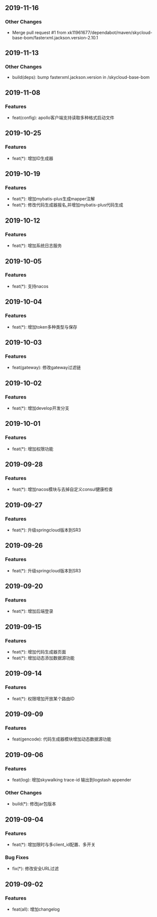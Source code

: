
## 2019-11-16
### Other Changes
- Merge pull request #1 from xk11961677/dependabot/maven/skycloud-base-bom/fasterxml.jackson.version-2.10.1


## 2019-11-13
### Other Changes
- build(deps): bump fasterxml.jackson.version in /skycloud-base-bom

## 2019-11-08
### Features
- feat(config): apollo客户端支持读取多种格式启动文件


## 2019-10-25
### Features
- feat(*): 增加ID生成器


## 2019-10-19
### Features
- feat(*): 增加mybatis-plus生成mapper注解
- feat(*): 修改代码生成器报名,并增加mybatis-plus代码生成

## 2019-10-12
### Features
- feat(*): 增加系统日志服务

## 2019-10-05
### Features
- feat(*): 支持nacos


## 2019-10-04
### Features
- feat(*): 增加token多种类型与保存


## 2019-10-03
### Features
- feat(gateway): 修改gateway过滤链


## 2019-10-02
### Features
- feat(*): 增加develop开发分支


## 2019-10-01
### Features
- feat(*): 增加权限功能


## 2019-09-28
### Features
- feat(*): 增加nacos模块与去掉自定义consul健康检查


## 2019-09-27
### Features
- feat(*): 升级springcloud版本到SR3


## 2019-09-26
### Features
- feat(*): 升级springcloud版本到SR3


## 2019-09-20
### Features
- feat(*): 增加后端登录

## 2019-09-15
### Features
- feat(*): 增加代码生成器页面
- feat(*): 增加动态添加数据源功能


## 2019-09-14
### Features
- feat(*): 权限增加开放某个路由ID

## 2019-09-09
### Features
- feat(gencode): 代码生成器模块增加动态数据源功能

## 2019-09-06
### Features
- feat(log): 增加skywalking trace-id 输出到logstash appender

### Other Changes
- build(*): 修改jar包版本

## 2019-09-04
### Features
- feat(*): 增加限时与多client_id配置、多开关

### Bug Fixes
- fix(*): 修改安全URL过滤


## 2019-09-02
### Features
- feat(all): 增加changelog

